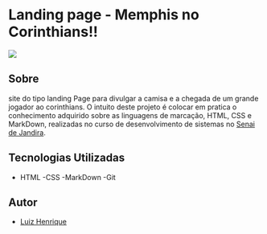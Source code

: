 # Landing page - Memphis no Corinthians!!
![](./img/screenshot.png)
## Sobre 
site do tipo landing Page para divulgar a camisa e a chegada de um grande jogador ao corinthians.
O intuito deste projeto é colocar em pratica o conhecimento adquirido sobre as linguagens de marcação, HTML, CSS e MarkDown, realizadas no curso de desenvolvimento de sistemas no [Senai de Jandira](https://sp.senai.br/unidade/jandira/).

## Tecnologias Utilizadas
- HTML
-CSS
-MarkDown
-Git

## Autor 
- [Luiz Henrique](https://www.linkedin.com/in/luiz-santos-788507327/)
